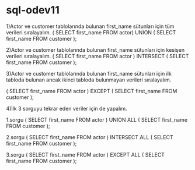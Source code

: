 # sql-odev11
1)Actor ve customer tablolarında bulunan first_name sütunları için tüm verileri sıralayalım.
(
SELECT first_name FROM actor)
UNION 
(
SELECT first_name FROM customer
);

2)Actor ve customer tablolarında bulunan first_name sütunları için kesişen verileri sıralayalım.
(
SELECT first_name FROM actor
)
INTERSECT
(
SELECT first_name FROM customer
);

3)Actor ve customer tablolarında bulunan first_name sütunları için ilk tabloda bulunan ancak ikinci tabloda bulunmayan verileri sıralayalım.
    
(
SELECT first_name FROM actor
)
EXCEPT
(
SELECT first_name FROM customer
);
  
    
4)İlk 3 sorguyu tekrar eden veriler için de yapalım.

1.sorgu 
(
SELECT first_name FROM actor
)
UNION ALL
(
SELECT first_name FROM customer
);

2.sorgu
(
SELECT first_name FROM actor
)
INTERSECT ALL
(
SELECT first_name FROM customer
);

3.sorgu
(
SELECT first_name FROM actor
)
EXCEPT ALL
(
SELECT first_name FROM customer
);

